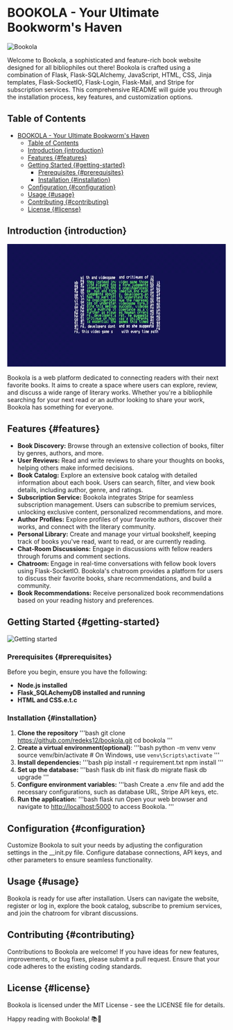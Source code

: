 # BOOKOLA - Your Ultimate Bookworm's Haven


![Bookola](https://res.cloudinary.com/www-thepencilapp-com/video/upload/w_700,e_loop/v1629885763/staticpage/publish/cover_fyuakr.gif)

Welcome to Bookola, a sophisticated and feature-rich book website designed for all bibliophiles out there! Bookola is crafted using a combination of Flask, Flask-SQLAlchemy, JavaScript, HTML, CSS, Jinja templates, Flask-SocketIO, Flask-Login, Flask-Mail, and Stripe for subscription services. This comprehensive README will guide you through the installation process, key features, and customization options.

## Table of Contents
- [BOOKOLA - Your Ultimate Bookworm's Haven](#bookola---your-ultimate-bookworms-haven)
  - [Table of Contents](#table-of-contents)
  - [Introduction {introduction}](#introduction-introduction)
  - [Features {#features}](#features-features)
  - [Getting Started {#getting-started}](#getting-started-getting-started)
    - [Prerequisites {#prerequisites}](#prerequisites-prerequisites)
    - [Installation {#installation}](#installation-installation)
  - [Configuration {#configuration}](#configuration-configuration)
  - [Usage {#usage}](#usage-usage)
  - [Contributing {#contributing}](#contributing-contributing)
  - [License {#license}](#license-license)


## Introduction {introduction}

![Book AI GIF](/static/assets/images/image.png)

Bookola is a web platform dedicated to connecting readers with their next favorite books. It aims to create a space where users can explore, review, and discuss a wide range of literary works. Whether you're a bibliophile searching for your next read or an author looking to share your work, Bookola has something for everyone.

## Features {#features}
- **Book Discovery:** Browse through an extensive collection of books, filter by genres, authors, and more.
- **User Reviews:** Read and write reviews to share your thoughts on books, helping others make informed decisions.
- **Book Catalog:** Explore an extensive book catalog with detailed information about each book. Users can search, filter, and view book details, including author, genre, and ratings.
- **Subscription Service:** Bookola integrates Stripe for seamless subscription management. Users can subscribe to premium services, unlocking exclusive content, personalized recommendations, and more.
- **Author Profiles:** Explore profiles of your favorite authors, discover their works, and connect with the literary community.
- **Personal Library:** Create and manage your virtual bookshelf, keeping track of books you've read, want to read, or are currently reading.
- **Chat-Room Discussions:** Engage in discussions with fellow readers through forums and comment sections.
- **Chatroom:** Engage in real-time conversations with fellow book lovers using Flask-SocketIO. Bookola's chatroom provides a platform for users to discuss their favorite books, share recommendations, and build a community.
- **Book Recommendations:** Receive personalized book recommendations based on your reading history and preferences.

## Getting Started {#getting-started}

![Getting started](https://media.tenor.com/r3XdvPsAV3kAAAAC/despicable-me-minions.gif)

### Prerequisites {#prerequisites}
Before you begin, ensure you have the following:
- **Node.js installed**
- **Flask_SQLAchemyDB installed and running**
- **HTML and CSS.e.t.c**

### Installation {#installation}
1. **Clone the repository**
  '''bash
  git clone https://github.com/redeks12/bookola.git
  cd bookola
  '''
2. **Create a virtual environment(optional)**:
    '''bash
    python -m venv venv
    source venv/bin/activate  # On Windows, use `venv\Scripts\activate`
    '''
3. **Install dependencies:**
    '''bash
    pip install -r requirement.txt
    npm install
    '''
4. **Set up the database:**
    '''bash
    flask db init
    flask db migrate
    flask db upgrade
    '''
5. **Configure environment variables:**
    '''bash
    Create a .env file and add the necessary configurations, such as database URL, Stripe API keys, etc.
6. **Run the application:**
    '''bash
    flask run
    Open your web browser and navigate to [http://localhost:5000](http://localhost:5000) to access Bookola.
    '''

## Configuration {#configuration}
Customize Bookola to suit your needs by adjusting the configuration settings in the __init.py file. Configure database connections, API keys, and other parameters to ensure seamless functionality.

## Usage {#usage}
Bookola is ready for use after installation. Users can navigate the website, register or log in, explore the book catalog, subscribe to premium services, and join the chatroom for vibrant discussions.

## Contributing {#contributing}
Contributions to Bookola are welcome! If you have ideas for new features, improvements, or bug fixes, please submit a pull request. Ensure that your code adheres to the existing coding standards.

## License {#license}
Bookola is licensed under the MIT License - see the LICENSE file for details.

Happy reading with Bookola! 📚🎉